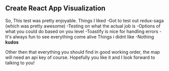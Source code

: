 ## Create React App Visualization

So, This test was pretty enjoyable.
 Things I liked
  -Got to test out redux-saga (which was pretty awesome)
  -Testing on what the actual job is
  -Options of what you could do based on you level
  -Toastify is nice for handling errors
  -It's always fun to see everything come alive
Things i didnt like
  -Nothing **kudos**


Other then that everything you should find in good working order, the map will need an api key of course. Hopefully you like it and I look forward to talking to you!
